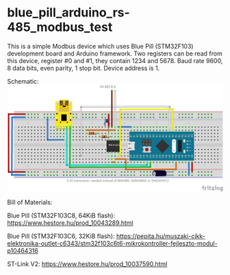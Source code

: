 # blue_pill_arduino_rs-485_modbus_test
This is a simple Modbus device which uses Blue Pill (STM32F103) development board and Arduino framework.
Two registers can be read from this device, register #0 and #1, they contain 1234 and 5678.
Baud rate 9600, 8 data bits, even parity, 1 stop bit. Device address is 1.

Schematic:
![Schematic](https://github.com/ivanovp/blue_pill_arduino_rs-485_modbus_test/blob/main/hardware/blue_pill_rs-485_bb.png?raw=true)

Bill of Materials:

Blue Pill (STM32F103C8, 64KiB flash):
https://www.hestore.hu/prod_10043289.html

Blue Pill (STM32F103C6, 32KiB flash):
https://pepita.hu/muszaki-cikk-elektronika-outlet-c6343/stm32f103c6t6-mikrokontroller-fejleszto-modul-p10464316

ST-Link V2:
https://www.hestore.hu/prod_10037590.html

